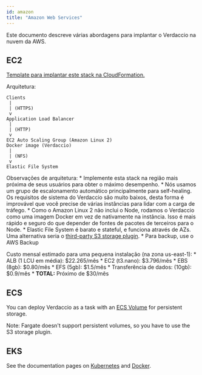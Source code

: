 ```yaml
---
id: amazon
title: "Amazon Web Services"
---
```


Este documento descreve várias abordagens para implantar o Verdaccio na nuvem da AWS.

## EC2

[Template para implantar este stack na CloudFormation.](https://github.com/verdaccio/verdaccio/blob/master/contrib/aws/cloudformation-ec2-efs.yaml)

Arquitetura:

    Clients
     |
     | (HTTPS)
     v
    Application Load Balancer
     |
     | (HTTP)
     v
    EC2 Auto Scaling Group (Amazon Linux 2)
    Docker image (Verdaccio)
     |
     | (NFS)
     v
    Elastic File System
    

Observações de arquitetura: * Implemente esta stack na região mais próxima de seus usuários para obter o máximo desempenho. * Nós usamos um grupo de escalonamento automático principalmente para self-healing. Os requisitos de sistema do Verdaccio são muito baixos, desta forma é improvável que você precise de várias instâncias para lidar com a carga de tráfego. * Como o Amazon Linux 2 não inclui o Node, rodamos o Verdaccio como uma imagem Docker em vez de nativamente na instância. Isso é mais rápido e seguro do que depender de fontes de pacotes de terceiros para o Node. * Elastic File System é barato e stateful, e funciona através de AZs. Uma alternativa seria o [third-party S3 storage plugin](https://github.com/remitly/verdaccio-s3-storage). * Para backup, use o AWS Backup

Custo mensal estimado para uma pequena instalação (na zona us-east-1): * ALB (1 LCU em média): $22.265/mês * EC2 (t3.nano): $3.796/mês * EBS (8gb): $0.80/mês * EFS (5gb): $1.5/mês * Transferência de dados: (10gb): $0.9/mês * **TOTAL:** Próximo de $30/mês

## ECS

You can deploy Verdaccio as a task with an [ECS Volume](https://docs.aws.amazon.com/AmazonECS/latest/developerguide/using_data_volumes.html) for persistent storage.

Note: Fargate doesn't support persistent volumes, so you have to use the S3 storage plugin.

## EKS

See the documentation pages on [Kubernetes](kubernetes) and [Docker](docker).